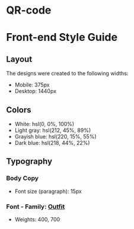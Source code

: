 # QR-code
# Front-end Style Guide  
## Layout  
The designs were created to the following widths:  
- Mobile: 375px 
- Desktop: 1440px  

## Colors  
- White: hsl(0, 0%, 100%) 
- Light gray: hsl(212, 45%, 89%) 
- Grayish blue: hsl(220, 15%, 55%) 
- Dark blue: hsl(218, 44%, 22%)  

## Typography  
### Body Copy  
- Font size (paragraph): 15px  

### Font  - Family: [Outfit](https://fonts.google.com/specimen/Outfit) 
- Weights: 400, 700
